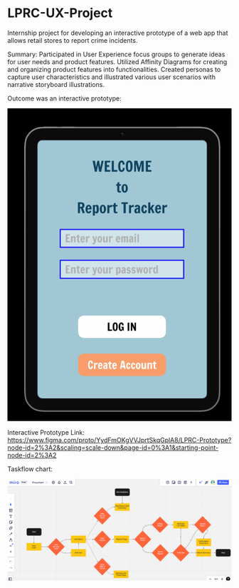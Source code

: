 # LPRC-UX-Project
Internship project for developing an interactive prototype of a web app that allows retail stores to report crime incidents.

Summary: Participated in User Experience focus groups to generate ideas for user needs and product features. Utilized Affinity Diagrams for creating and organizing product features into functionalities. Created personas to capture user characteristics and illustrated various user scenarios with narrative storyboard illustrations.

Outcome was an interactive prototype:

<img src="interProtoVid.gif">

Interactive Prototype Link: https://www.figma.com/proto/YydFmOKgVVJprtSkqGplA8/LPRC-Prototype?node-id=2%3A2&scaling=scale-down&page-id=0%3A1&starting-point-node-id=2%3A2

Taskflow chart:

<img src="taskFlow.png">
